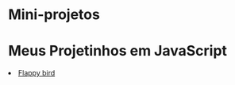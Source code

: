 # Mini-projetos
<h1>Meus Projetinhos em JavaScript</h1>
<li><a href="https://github.com/Houllp/Mini-projetos/Javascript/Flappy bird/flappy.html"</a>Flappy bird</li>
